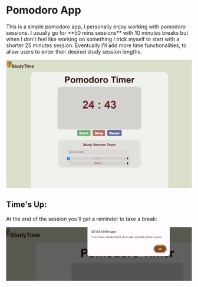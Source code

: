 <h1> Pomodoro App</h1>

<p>This is a simple pomodoro app, I personally enjoy working with pomodoro sessions. I usually go for **50 mins sessions** with 10 minutes breaks but when I don't feel like working on something I trick myself to start with a shorter 25 minutes session. 
 Eventually I'll add more time functionalities, to allow  users to enter their desired study session lengths. </p>

![Screenshot1](images/pomodoro.jpg)


<h2> Time's Up:</h2>
<p> At the end of the session you'll get a reminder to take a break: </p>

![Screenshot1](images/pomodoro2.jpg)
